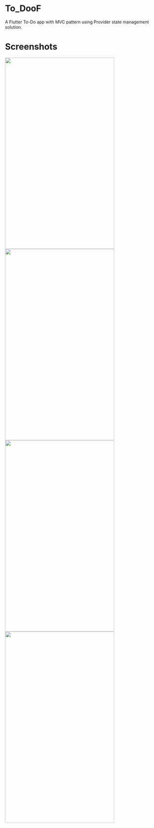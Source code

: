 # To_DooF

A Flutter To-Do app with MVC pattern using Provider state management solution.

# Screenshots
<img src="https://user-images.githubusercontent.com/61267143/131323166-561df0e1-4361-4ff0-8898-7e3d21b4f45d.png" width="360" height="630">
<img src="https://user-images.githubusercontent.com/61267143/131323231-034852ee-e795-4fde-9f79-1092931a3e50.png" width="360" height="630">
<img src="https://user-images.githubusercontent.com/61267143/131323252-3b4778a7-63ff-476e-b51a-9f118434eb95.png" width="360" height="630">
<img src="https://user-images.githubusercontent.com/61267143/131323272-bef958d5-e7a8-4c5e-95be-fd7d75b22f6a.png" width="360" height="630">
